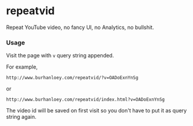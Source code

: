 # repeatvid

Repeat YouTube video, no fancy UI, no Analytics, no bullshit.

### Usage

Visit the page with `v` query string appended.

For example,

```
http://www.burhanloey.com/repeatvid/?v=OADoExnYnSg
```

or

```
http://www.burhanloey.com/repeatvid/index.html?v=OADoExnYnSg
```

The video id will be saved on first visit so you don't have to put it as query string again.
